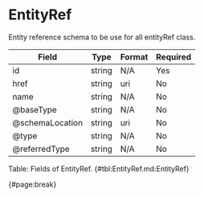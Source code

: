 <!--
    ATTENTION: This file was generated via gradle!
               Do NOT manually edit this file! Any such changes will be overwritten!
-->

# EntityRef

Entity reference schema to be use for all entityRef class.

| Field | Type | Format | Required |
| ------- | ------- | ------- | --- |
| id | string | N/A | Yes |
| href | string | uri | No |
| name | string | N/A | No |
| @baseType | string | N/A | No |
| @schemaLocation | string | uri | No |
| @type | string | N/A | No |
| @referredType | string | N/A | No |

Table: Fields of EntityRef. {#tbl:EntityRef.md:EntityRef}

{#page:break}
